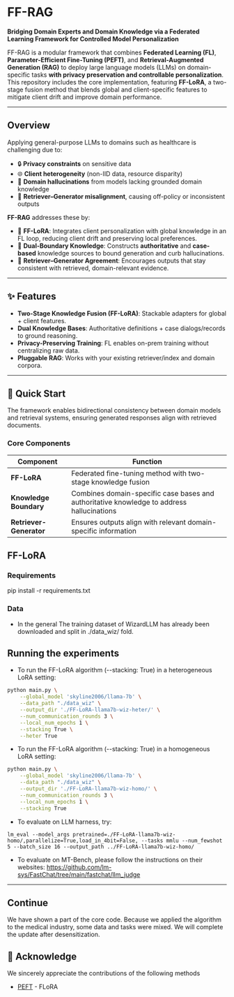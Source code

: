 # FF-RAG
**Bridging Domain Experts and Domain Knowledge via a Federated Learning Framework for Controlled Model Personalization**

FF-RAG is a modular framework that combines **Federated Learning (FL)**, **Parameter-Efficient Fine-Tuning (PEFT)**, and **Retrieval-Augmented Generation (RAG)** to deploy large language models (LLMs) on domain-specific tasks **with privacy preservation and controllable personalization**.  
This repository includes the core implementation, featuring **FF-LoRA**, a two-stage fusion method that blends global and client-specific features to mitigate client drift and improve domain performance.

---

## Overview
Applying general-purpose LLMs to domains such as healthcare is challenging due to:
- 🔒 **Privacy constraints** on sensitive data
- 🌐 **Client heterogeneity** (non-IID data, resource disparity)
- 🧠 **Domain hallucinations** from models lacking grounded domain knowledge
- 🔁 **Retriever–Generator misalignment**, causing off-policy or inconsistent outputs

**FF-RAG** addresses these by:
- 🔄 **FF-LoRA**: Integrates client personalization with global knowledge in an FL loop, reducing client drift and preserving local preferences.
- 🧩 **Dual-Boundary Knowledge**: Constructs **authoritative** and **case-based** knowledge sources to bound generation and curb hallucinations.
- 🎯 **Retriever–Generator Agreement**: Encourages outputs that stay consistent with retrieved, domain-relevant evidence.

---

## ✨ Features
- **Two-Stage Knowledge Fusion (FF-LoRA)**: Stackable adapters for global + client features.
- **Dual Knowledge Bases**: Authoritative definitions + case dialogs/records to ground reasoning.
- **Privacy-Preserving Training**: FL enables on-prem training without centralizing raw data.
- **Pluggable RAG**: Works with your existing retriever/index and domain corpora.

---

## 🚀 Quick Start
The framework enables bidirectional consistency between domain models and retrieval systems, ensuring generated responses align with retrieved documents.

### Core Components
| Component | Function |
|----------|----------|
| **FF-LoRA** | Federated fine-tuning method with two-stage knowledge fusion |
| **Knowledge Boundary** | Combines domain-specific case bases and authoritative knowledge to address hallucinations |
| **Retriever-Generator** | Ensures outputs align with relevant domain-specific information |

## FF-LoRA

### Requirements
pip install -r requirements.txt

### Data
* In the general The training dataset of WizardLLM has already been downloaded and split in ./data_wiz/ fold.

## Running the experiments
* To run the FF-LoRA algorithm (--stacking: True)  in a heterogeneous LoRA setting:

```bash
python main.py \
    --global_model 'skyline2006/llama-7b' \
    --data_path "./data_wiz" \
    --output_dir './FF-LoRA-llama7b-wiz-heter/' \
    --num_communication_rounds 3 \
    --local_num_epochs 1 \
    --stacking True \
    --heter True
```    

* To run the FF-LoRA algorithm (--stacking: True) in a homogeneous LoRA setting:
```bash
python main.py \
    --global_model 'skyline2006/llama-7b' \
    --data_path "./data_wiz" \
    --output_dir './FF-LoRA-llama7b-wiz-homo/' \
    --num_communication_rounds 3 \
    --local_num_epochs 1 \
    --stacking True 
``` 
* To evaluate on LLM harness, try:
```
lm_eval --model_args pretrained=./FF-LoRA-llama7b-wiz-homo/,parallelize=True,load_in_4bit=False, --tasks mmlu --num_fewshot 5 --batch_size 16 --output_path ../FF-LoRA-llama7b-wiz-homo/
```
* To evaluate on MT-Bench, please follow the instructions on their websites: https://github.com/lm-sys/FastChat/tree/main/fastchat/llm_judge
-----

## Continue
We have shown a part of the core code. Because we applied the algorithm to the medical industry, some data and tasks were mixed. We will complete the update after desensitization.

## 🙏 Acknowledge
We sincerely appreciate the contributions of the following methods
- [PEFT](https://github.com/huggingface/peft) - FLoRA 


